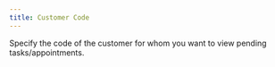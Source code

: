 ```yaml
---
title: Customer Code
---
```



Specify the code of the customer for whom you want to view pending tasks/appointments.

